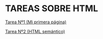 # TAREAS SOBRE HTML

[Tarea Nº1 (Mi primera página)](Tarea1/index.html)

[Tarea Nº2 (HTML semántico)](Tarea2/index.html)